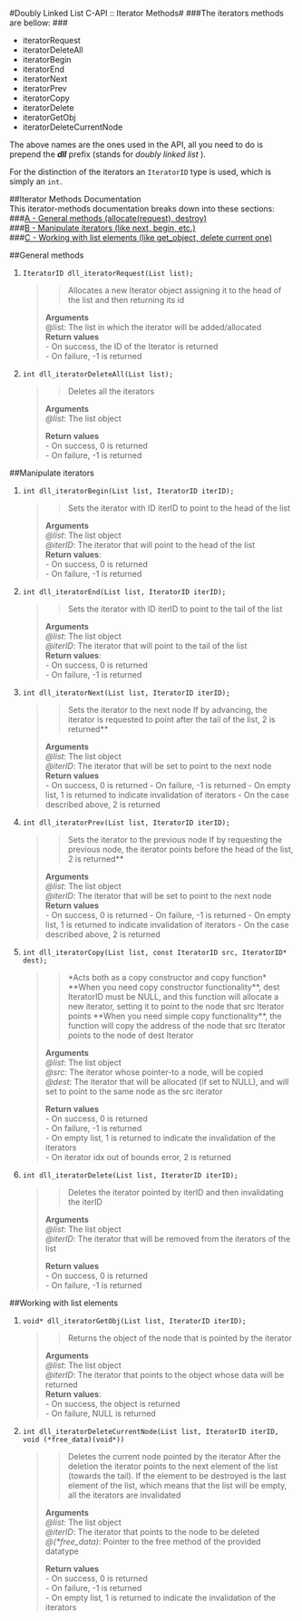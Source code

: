 #Doubly Linked List C-API :: Iterator Methods#
###The iterators methods are bellow: ###

 - iteratorRequest
 - iteratorDeleteAll
 - iteratorBegin
 - iteratorEnd
 - iteratorNext
 - iteratorPrev
 - iteratorCopy
 - iteratorDelete
 - iteratorGetObj
 - iteratorDeleteCurrentNode


The above names are the ones used in the API, all you need to do is prepend the _**dll**_ prefix (stands for *doubly linked list* ).  

For the distinction of the iterators an `IteratorID` type is used, which is simply an `int`.  

##Iterator Μethods Documentation  
This iterator-methods documentation breaks down into these sections:  
###[A - General methods (allocate(request), destroy)](#general-methods)  
###[B - Manipulate iterators (like next, begin, etc.)](#update-iter)  
###[C - Working with list elements (like get_object, delete current one)](#access-objects)  

##<a name="general-methods"></a>General methods
1. `IteratorID dll_iteratorRequest(List list);`
    <blockquote>
    <blockquote> Allocates a new Iterator object assigning it to the head of the list and then returning its id </blockquote>  

    **Arguments**  
    @list: The list in which the iterator will be added/allocated  
    **Return values**  
        - On success, the ID of the Iterator is returned    
        - On failure, -1 is returned  
    </blockquote> 

2. `int dll_iteratorDeleteAll(List list);`  
    <blockquote>
        <blockquote> 
            Deletes all the iterators 
        </blockquote>

    **Arguments**  
    *@list*: The list object  

    **Return values**  
        - On success, 0 is returned  
        - On failure, -1 is returned  
    </blockquote>

##<a name="update-iter"></a>Manipulate iterators
1. `int dll_iteratorBegin(List list, IteratorID iterID);`  
    <blockquote>
    <blockquote> Sets the iterator with ID iterID to point to the head of the list</blockquote>  

    **Arguments**  
    *@list*: The list object  
    *@iterID*: The iterator that will point to the head of the list  
    **Return values**:  
        - On success, 0 is returned  
        - On failure, -1 is returned  
    </blockquote>

2. `int dll_iteratorEnd(List list, IteratorID iterID);`  
    <blockquote>
    <blockquote> Sets the iterator with ID iterID to point to the tail of the list</blockquote>  

    **Arguments**  
    *@list*: The list object  
    *@iterID*: The iterator that will point to the tail of the list  
    **Return values**:  
        - On success, 0 is returned  
        - On failure, -1 is returned  
    </blockquote>



3. `int dll_iteratorNext(List list, IteratorID iterID);`  
    <blockquote>
    <blockquote> Sets the iterator to the next node  
     If by advancing, the iterator is requested to point after the tail of the list, 2 is returned**
    </blockquote>
    
    **Arguments**  
    *@list*: The list object  
    *@iterID*: The iterator that will be set to point to the next node   
    **Return values**  
            - On success, 0 is returned
            - On failure, -1 is returned
            - On empty list, 1 is returned to indicate invalidation of iterators
            - On the case described above, 2 is returned
    </blockquote>

4. `int dll_iteratorPrev(List list, IteratorID iterID);`  
    <blockquote>
    <blockquote> Sets the iterator to the previous node  
     If by requesting the previous node, the iterator points before the head of the list, 2 is returned**
    </blockquote>
    
    **Arguments**  
    *@list*: The list object  
    *@iterID*: The iterator that will be set to point to the next node   
    **Return values**  
            - On success, 0 is returned
            - On failure, -1 is returned
            - On empty list, 1 is returned to indicate invalidation of iterators
            - On the case described above, 2 is returned
    </blockquote>

5. `int dll_iteratorCopy(List list, const IteratorID src, IteratorID* dest);`  
    <blockquote>
        <blockquote> 
            *Acts both as a copy constructor and copy function*  
            **When you need copy constructor functionality**, dest IteratorID must be   
            NULL, and this function will allocate a new iterator, setting it   
            to point to the node that src Iterator points  
            **When you need simple copy functionality**, the function will copy the  
            address of the node that src Iterator points to the node of dest Iterator  
        </blockquote>

    **Arguments**  
    *@list*: The list object  
    *@src*: The iterator whose pointer-to a node, will be copied     
    *@dest*: The iterator that will be allocated (if set to NULL), and will set to point 
                    to the same node as the src iterator  

    **Return values**  
        - On success, 0 is returned  
        - On failure, -1 is returned  
        - On empty list, 1 is returned to indicate the invalidation of the iterators  
        - On iterator idx out of bounds error, 2 is returned
    </blockquote>

6. `int dll_iteratorDelete(List list, IteratorID iterID);`  
    <blockquote>
        <blockquote> 
            Deletes the iterator pointed by iterID and then invalidating the iterID
        </blockquote>

    **Arguments**  
    *@list*: The list object  
    *@iterID*: The iterator that will be removed from the iterators of the list  

    **Return values**  
        - On success, 0 is returned  
        - On failure, -1 is returned  
    </blockquote>

##<a name="access-objects"></a>Working with list elements
1. `void* dll_iteratorGetObj(List list, IteratorID iterID);`  
    <blockquote>
    <blockquote> Returns the object of the node that is pointed by the iterator</blockquote>

    **Arguments**  
    *@list*: The list object  
    *@iterID*: The iterator that points to the object whose data will be returned    
    **Return values**:  
        - On success, the object is returned  
        - On failure, NULL is returned  
    </blockquote>

2. `int dll_iteratorDeleteCurrentNode(List list, IteratorID iterID, void (*free_data)(void*))`  
    <blockquote>
        <blockquote> 
            Deletes the current node pointed by the iterator  
            After the deletion the iterator points to the next element of the list (towards the tail).   
            If the element to be destroyed is the last element of the list, which means that the list will be empty, all the iterators are 
            invalidated
        </blockquote>

    **Arguments**  
    *@list*: The list object  
    *@iterID*: The iterator that points to the node to be deleted  
    *@(\*free_data)*: Pointer to the free method of the provided datatype    

    **Return values**  
        - On success, 0 is returned  
        - On failure, -1 is returned  
        - On empty list, 1 is returned to indicate the invalidation of the iterators  
    </blockquote>





